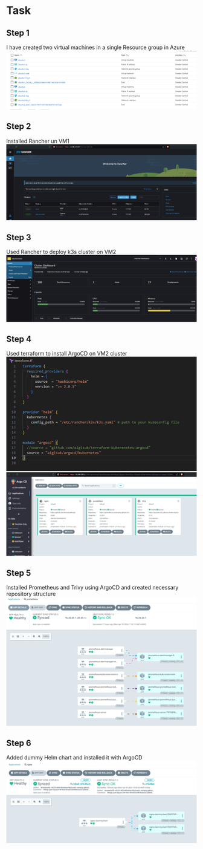 # Task
## Step 1
I have created two virtual machines in a single Resource group in Azure
![vm](./.attachments/vm.png)

## Step 2
Installed Rancher un VM1
![rancher](./.attachments/rancher.png)

## Step 3
Used Rancher to deploy k3s cluster on VM2
![cluster](./.attachments/cluster.png)

## Step 4
Used terraform to install ArgoCD on VM2 cluster
![terraform](./.attachments/terraform.png)
![argocd](./.attachments/argocd.png)

## Step 5
Installed Prometheus and Trivy using ArgoCD and created necessary repository structure
![prometheus](./.attachments/prometheus.png)

## Step 6
Added dummy Helm chart and installed it with ArgoCD
![dummy helm chart](./.attachments/helm.png)
